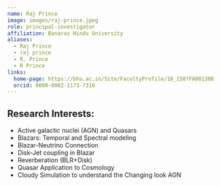 ```yaml
---
name: Raj Prince
image: images/raj-prince.jpeg
role: principal-investigator
affiliation: Banaras Hindu University
aliases:
  - Raj Prince
  - raj prince
  - R. Prince
  - R Prince
links:
  home-page: https://bhu.ac.in/Site/FacultyProfile/18_158?FA001388
  orcid: 0000-0002-1173-7310
---
```


## Research Interests:
- Active galactic nuclei (AGN) and Quasars
- Blazars: Temporal and Spectral modeling
- Blazar-Neutrino Connection
- Disk-Jet coupling in Blazar
- Reverberation (BLR+Disk)
- Quasar Application to Cosmology
- Cloudy Simulation to understand the Changing look AGN
